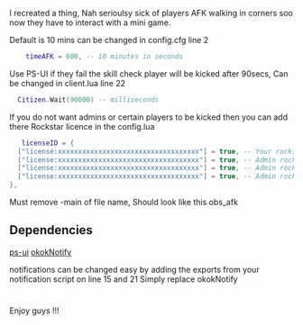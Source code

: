 I recreated a thing, Nah serioulsy sick of players AFK walking in corners soo now they have to interact with a mini game. 

Default is 10 mins can be changed in config.cfg line 2

  ```lua
      timeAFK = 600, -- 10 minutes in seconds 
  ```

Use PS-UI if they fail the skill check player will be kicked after 90secs, Can be changed in client.lua line 22

  ```lua
    Citizen.Wait(90000) -- milliseconds
  ```
If you do not want admins or certain players to be kicked then you can add there Rockstar licence in the config.lua

  ```lua
     licenseID = {
    ["license:xxxxxxxxxxxxxxxxxxxxxxxxxxxxxxxxxxx"] = true, -- Your rockstar License
    ["license:xxxxxxxxxxxxxxxxxxxxxxxxxxxxxxxxxxx"] = true, -- Admin rockstar License
    ["license:xxxxxxxxxxxxxxxxxxxxxxxxxxxxxxxxxxx"] = true, -- Admin rockstar License
    ["license:xxxxxxxxxxxxxxxxxxxxxxxxxxxxxxxxxxx"] = true, -- Admin rockstar License
  },
  ```

Must remove -main of file name, Should look like this obs_afk

## Dependencies

[ps-ui](https://github.com/Project-Sloth/ps-ui)
[okokNotify](https://okok.tebex.io/package/4724993)

notifications can be changed easy by adding the exports from your notification script on line 15 and 21 
Simply replace okokNotify 

#

Enjoy guys !!!
